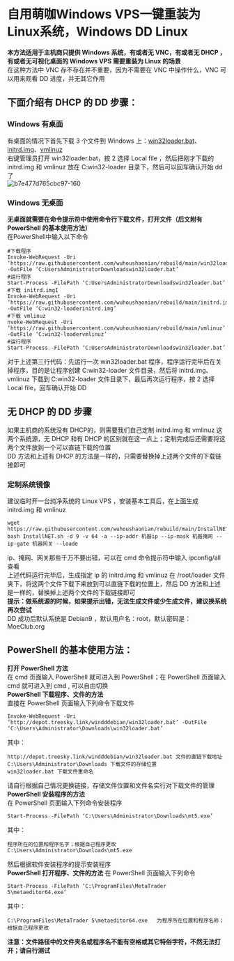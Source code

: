 # 自用萌咖Windows VPS一键重装为Linux系统，Windows DD Linux
**本方法适用于主机商只提供 Windows 系统，有或者无 VNC，有或者无 DHCP ，有或者无可视化桌面的 Windows VPS 需要重装为 Linux 的场景**<br />
在这种方法中 VNC 存不存在并不重要，因为不需要在 VNC 中操作什么，VNC 可以用来观看 DD 进度，并无其它作用<br />
## 下面介绍有 DHCP 的 DD 步骤：
### Windows 有桌面
有桌面的情况下首先下载 3 个文件到 Windows 上：[win32loader.bat](https://raw.githubusercontent.com/wuhoushaonian/rebuild/main/win32loader.bat)、[initrd.img](https://raw.githubusercontent.com/wuhoushaonian/rebuild/main/initrd.img)、[vmlinuz](https://raw.githubusercontent.com/wuhoushaonian/rebuild/main/vmlinuz)<br />
右键管理员打开 win32loader.bat，按 2 选择 Local file ，然后把刚才下载的 initrd.img 和 vmlinuz 放在 C:win32-loader 目录下，然后可以回车确认开始 dd 了<br />
![b7e477d765cbc97-160](https://user-images.githubusercontent.com/74554257/132939319-ca7e5fb8-e325-49c7-8f14-2b87401edfb2.png)<br />
### Windows 无桌面
**无桌面就需要在命令提示符中使用命令行下载文件，打开文件（后文附有PowerShell 的基本使用方法）**<br />
在PowerShell中输入以下命令<br />
```text
#下载程序
Invoke-WebRequest -Uri ‘https://raw.githubusercontent.com/wuhoushaonian/rebuild/main/win32loader.bat’ -OutFile ‘C:UsersAdministratorDownloadswin32loader.bat’ 
#运行程序
Start-Process -FilePath ‘C:UsersAdministratorDownloadswin32loader.bat’ 
#下载 initrd.imgI
Invoke-WebRequest -Uri ‘https://raw.githubusercontent.com/wuhoushaonian/rebuild/main/initrd.img’ -OutFile ‘C:win32-loaderinitrd.img’ 
#下载 vmlinuz
nvoke-WebRequest -Uri ‘https://raw.githubusercontent.com/wuhoushaonian/rebuild/main/vmlinuz’ -OutFile ‘C:win32-loadervmlinuz’ 
#运行程序
Start-Process -FilePath ‘C:UsersAdministratorDownloadswin32loader.bat’ 
```
对于上述第三行代码：先运行一次 win32loader.bat 程序，程序运行完毕后在关掉程序，目的是让程序创建 C:win32-loader 文件目录，然后将 initrd.img、vmlinuz 下载到 C:win32-loader 文件目录下，最后再次运行程序，按 2 选择 Local file，回车确认开始 DD<br />
## 无 DHCP 的 DD 步骤
如果主机商的系统没有 DHCP的，则需要我们自己定制 initrd.img 和 vmlinuz 这两个系统源，无 DHCP 和有 DHCP 的区别就在这一点上；定制完成后还需要将这两个文件放到一个可以直链下载的位置<br />
DD 方法和上述有 DHCP 的方法是一样的，只需要替换掉上述两个文件的下载链接即可<br />
### 定制系统镜像
建议临时开一台纯净系统的 Linux VPS ，安装基本工具后，在上面生成 initrd.img 和 vmlinuz<br />
```text
wget https://raw.githubusercontent.com/wuhoushaonian/rebuild/main/InstallNET.sh
bash InstallNET.sh -d 9 -v 64 -a --ip-addr 机器ip --ip-mask 机器掩网 --ip-gate 机器网关 --loade
```
ip、掩网、网关那些千万不要出错，可以在 cmd 命令提示符中输入 ipconfig/all 查看<br />
上述代码运行完毕后，生成指定 ip 的 initrd.img 和 vmlinuz 在 /root/loader 文件夹下，将这两个文件下载下来放到可以直链下载的位置上，然后 DD 方法和上述是一样的，替换掉上述两个文件的下载链接即可<br />
**提示：做系统源的时候，如果提示出错，无法生成文件或少生成文件，建议换系统再次尝试**<br />
DD 成功后默认系统是 Debian9 ，默认用户名：root，默认密码是：MoeClub.org<br />
## PowerShell 的基本使用方法：
**打开 PowerShell 方法**<br />
在 cmd 页面输入 PowerShell 就可进入到 PowerShell；在 PowerShell 页面输入 cmd 就可进入到 cmd , 可以自由切换<br />
**PowerShell 下载程序、文件的方法**<br />
直接在 PowerShell 页面输入下列命令下载文件<br />
```text
Invoke-WebRequest -Uri ‘http://depot.treesky.link/windddebian/win32loader.bat’ -OutFile ‘C:\Users\Administrator\Downloads\win32loader.bat’
```
其中：<br />
```text
http://depot.treesky.link/windddebian/win32loader.bat 文件的直链下载地址
C:\Users\Administrator\Downloads 下载文件的存储位置
win32loader.bat 下载文件重命名
```
请自行根据自己情况更换链接，存储文件位置和文件名实行对下载文件的管理<br />
**PowerShell 安装程序的方法**<br />
在 PowerShell 页面输入下列命令安装程序<br />
```text
Start-Process -FilePath ‘C:\Users\Administrator\Downloads\mt5.exe’
```
其中：<br />
```text
程序所在的位置和程序名字；根据自己程序更改
C:\Users\Administrator\Downloads\mt5.exe   
```
然后根据软件安装程序的提示安装程序<br />
**PowerShell 打开程序、文件的方法**
在 PowerShell 页面输入下列命令<br />
```text
Start-Process -FilePath ‘C:\ProgramFiles\MetaTrader 5\metaeditor64.exe’
```
其中：<br />
```text
C:\ProgramFiles\MetaTrader 5\metaeditor64.exe   为程序所在位置和程序名称；根据自己程序更改
```
**注意：文件路径中的文件夹名或程序名不能有空格或其它特俗字符，不然无法打开；请自行测试**
